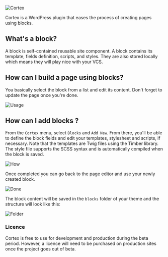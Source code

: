 ![Cortex](https://github.com/logaritmdev/cortex/raw/master/logo.png)

Cortex is a WordPress plugin that eases the process of creating pages using blocks.

## What's a block?

A block is self-contained reusable site component. A block contains its template, fields definition, scripts, and styles. They are also stored locally which means they will play nice with your VCS.

## How can I build a page using blocks?

You basically select the block from a list and edit its content. Don't forget to update the page once you're done.

![Usage](https://github.com/logaritmdev/cortex/raw/master/doc/1.gif)

## How can I add blocks ?
From the `Cortex` menu, select `Blocks` and `Add New`. From there, you'll be able to define the block fields and edit your templates, stylesheet and scripts, if necessary. Note that the templates are Twig files using the Timber library. The style file supports the SCSS syntax and is automatically compiled when the block is saved.

![How](https://github.com/logaritmdev/cortex/raw/master/doc/2.gif)

Once completed you can go back to the page editor and use your newly created block.

![Done](https://github.com/logaritmdev/cortex/raw/master/doc/3.gif)

The block content will be saved in the `blocks` folder of your theme and the structure will look like this:

![Folder](https://github.com/logaritmdev/cortex/raw/master/doc/block.png)

### Licence
Cortex is free to use for development and production during the beta period. However, a licence will need to be purchased on production sites once the project goes out of beta.